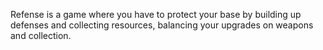 Refense is a game where you have to protect your base by building up defenses and collecting resources, balancing your upgrades on weapons and collection.
